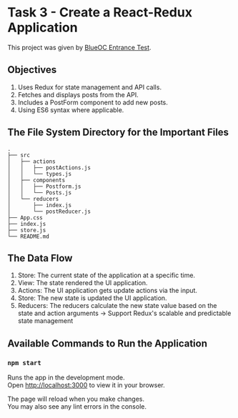 Task 3 - Create a React-Redux Application
================================

This project was given by [BlueOC Entrance Test](https://docs.google.com/document/d/1HK-Dye8jrWvFgMTHt24c76igX3yMcYj83CjYQhESUdQ/edit).

## Objectives
1. Uses Redux for state management and API calls.
2. Fetches and displays posts from the API.
3. Includes a PostForm component to add new posts.
4. Using ES6 syntax where applicable.

## The File System Directory for the Important Files
```
.
├── src
│   ├── actions
│   │   ├── postActions.js
│   │   └── types.js
│   ├── components
│   │   ├── Postform.js
│   │   └── Posts.js
│   └── reducers
│       ├── index.js
│       └── postReducer.js
├── App.css
├── index.js
├── store.js
└── README.md
```
## The Data Flow 
1. Store: The current state of the application at a specific time.
2. View: The state rendered the UI application.
3. Actions: The UI application gets update actions via the input.
4. Store: The new state is updated the UI application.
5. Reducers: The reducers calculate the new state value based on the state and action arguments -> Support Redux's scalable and predictable state management

## Available Commands to Run the Application
### `npm start`

Runs the app in the development mode.\
Open [http://localhost:3000](http://localhost:3000) to view it in your browser.

The page will reload when you make changes.\
You may also see any lint errors in the console.
